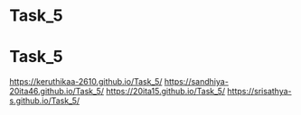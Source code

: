 # Task_5
# Task_5
https://keruthikaa-2610.github.io/Task_5/
https://sandhiya-20ita46.github.io/Task_5/
https://20ita15.github.io/Task_5/
https://srisathya-s.github.io/Task_5/

